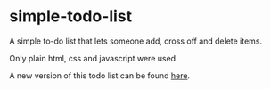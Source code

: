 # simple-todo-list
A simple to-do list that lets someone add, cross off and delete items.

Only plain html, css and javascript were used.

A new version of this todo list can be found <a href='https://github.com/lenifilgueira/simple-todo-list-2.0'>here</a>.

